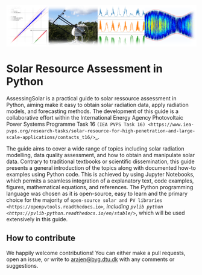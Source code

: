 ![Cover photo](graphics/cover_photo_shaded.png)


# Solar Resource Assessment in Python

AssessingSolar is a practical guide to solar ressource assessment in Python, aiming make it easy to obtain solar radiation data, apply radiation models, and forecasting methods. The development of this guide is a collaborative effort within the International Energy Agency Photovoltaic Power Systems Programme Task 16 `(IEA PVPS Task 16) <https://www.iea-pvps.org/research-tasks/solar-resource-for-high-penetration-and-large-scale-applications/contacts_t16/>`_.

The guide aims to cover a wide range of topics including solar radiation modelling, data quality assessment, and how to obtain and manipulate solar data. Contrary to traditional textbooks or scientific dissemination, this guide presents a general introduction of the topics along with documented how-to examples using Python code. This is achieved by using Jupyter Notebooks, which permits a seamless integration of a explanatory text, code examples, figures, mathematical equations, and references. The Python programming language was chosen as it is open-source, easy to learn and the primary choice for the majority of `open-source solar and PV libraries <https://openpvtools.readthedocs.io>`_, including `pvlib python <https://pvlib-python.readthedocs.io/en/stable/>`_, which will be used extensively in this guide.


## How to contribute
We happily welcome contributions! You can either make a pull requests, open an issue, or write to arajen@byg.dtu.dk with any comments or suggestions.
